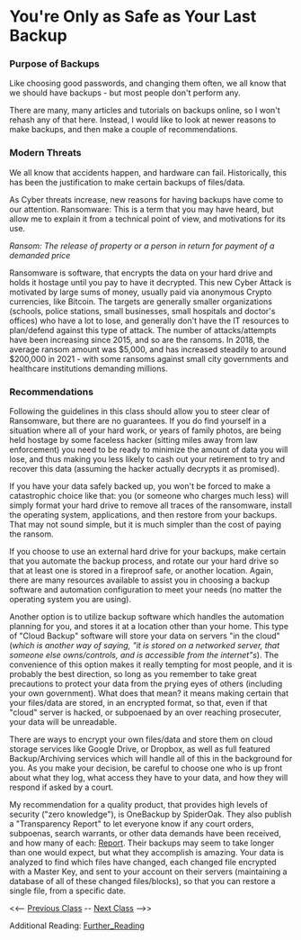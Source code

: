 # You're Only as Safe as Your Last Backup

### Purpose of Backups
Like choosing good passwords, and changing them often, we all know that we should have backups - but most people don't perform any.

There are many, many articles and tutorials on backups online, so I won't rehash any of that here.  Instead, I would like to look at newer reasons to make backups, and then make a couple of recommendations.

### Modern Threats
We all know that accidents happen, and hardware can fail.  Historically, this has been the justification to make certain backups of files/data.

As Cyber threats increase, new reasons for having backups have come to our attention.  Ransomware:  This is a term that you may have heard, but allow me to explain it from a technical point of view, and motivations for its use.

*Ransom: The release of property or a person in return for payment of a demanded price*

Ransomware is software, that encrypts the data on your hard drive and holds it hostage until you pay to have it decrypted.  This new Cyber Attack is motivated by large sums of money, usually paid via anonymous Crypto currencies, like Bitcoin.  The targets are generally smaller organizations (schools, police stations, small businesses, small hospitals and doctor's offices) who have a lot to lose, and generally don't have the IT resources to plan/defend against this type of attack.  The number of attacks/attempts have been increasing since 2015, and so are the ransoms.  In 2018, the average ransom amount was $5,000, and has increased steadily to around $200,000 in 2021 - with some ransoms against small city governments and healthcare institutions demanding millions.

### Recommendations
Following the guidelines in this class should allow you to steer clear of Ransomware, but there are no guarantees.  If you do find yourself in a situation where all of your hard work, or years of family photos, are being held hostage by some faceless hacker (sitting miles away from law enforcement) you need to be ready to minimize the amount of data you will lose, and thus making you less likely to cash out your retirement to try and recover this data (assuming the hacker actually decrypts it as promised).

If you have your data safely backed up, you won't be forced to make a catastrophic choice like that: you (or someone who charges much less) will simply format your hard drive to remove all traces of the ransomware, install the operating system, applications, and then restore from your backups.  That may not sound simple, but it is much simpler than the cost of paying the ransom.

If you choose to use an external hard drive for your backups, make certain that you automate the backup process, and rotate our your hard drive so that at least one is stored in a fireproof safe, or another location.  Again, there are many resources available to assist you in choosing a backup software and automation configuration to meet your needs (no matter the operating system you are using).

Another option is to utilize backup software which handles the automation planning for you, and stores it at a location other than your home.  This type of "Cloud Backup" software will store your data on servers "in the cloud" (*which is another way of saying, "it is stored on a networked server, that someone else owns/controls, and is accessible from the internet"s*).  The convenience of this option makes it really tempting for most people, and it is probably the best direction, so long as you remember to take great precautions to protect your data from the prying eyes of others (including your own government).  What does that mean?  it means making certain that your files/data are stored, in an encrypted format, so that, even if that "cloud" server is hacked, or subpoenaed by an over reaching prosecuter, your data will be unreadable.

There are ways to encrypt your own files/data and store them on cloud storage services like Google Drive, or Dropbox, as well as full featured Backup/Archiving services which will handle all of this in the background for you.  As you make your decision, be careful to choose one who is up front about what they log, what access they have to your data, and how they will respond if asked by a court.

My recommendation for a quality product, that provides high levels of security ("zero knowledge"), is OneBackup by SpiderOak.  They also publish a "Transparency Report" to let everyone know if any court orders, subpoenas, search warrants, or other data demands have been received, and how many of each: [Report](https://spideroak.com/transparency/).  Their backups may seem to take longer than one would expect, but what they accomplish is amazing.  Your data is analyzed to find which files have changed, each changed file encrypted with a Master Key, and sent to your account on their servers (maintaining a database of all of these changed files/blocks), so that you can restore a single file, from a specific date.

<<-- [Previous Class](../Class4/README.md) -- [Next Class](../Class6/README.md) -->>

Additional Reading:
[Further_Reading](Further_reading.md)
